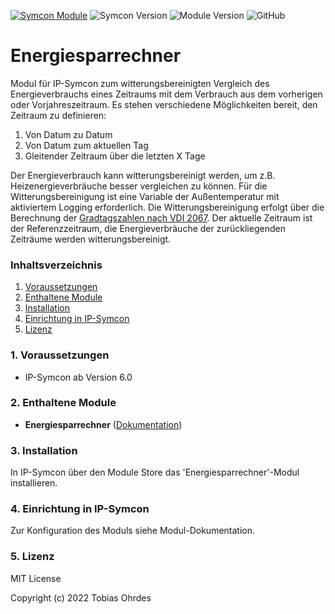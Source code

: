 [![Symcon Module](https://img.shields.io/badge/Symcon-PHPModul-blue.svg)](https://www.symcon.de/service/dokumentation/entwicklerbereich/sdk-tools/sdk-php/)
![Symcon Version](https://img.shields.io/badge/dynamic/json?color=blue&label=Symcon%20Version&prefix=%3E%3D&query=compatibility.version&url=https%3A%2F%2Fraw.githubusercontent.com%2Froastedelectrons%2FEnergiesparrechner%2Fmain%2Flibrary.json)
![Module Version](https://img.shields.io/badge/dynamic/json?color=green&label=Module%20Version&query=version&url=https%3A%2F%2Fraw.githubusercontent.com%2Froastedelectrons%2FEnergiesparrechner%2Fmain%2Flibrary.json)
![GitHub](https://img.shields.io/github/license/roastedelectrons/Energiesparrechner)

# Energiesparrechner
Modul für IP-Symcon zum witterungsbereinigten Vergleich des Energieverbrauchs eines Zeitraums mit dem Verbrauch aus dem vorherigen oder Vorjahreszeitraum. Es stehen verschiedene Möglichkeiten bereit, den Zeitraum zu definieren:
 1. Von Datum zu Datum
 2. Von Datum zum aktuellen Tag
 3. Gleitender Zeitraum über die letzten X Tage 

Der Energieverbrauch kann witterungsbereinigt werden, um z.B. Heizenergieverbräuche besser vergleichen zu können. Für die Witterungsbereinigung ist eine Variable der Außentemperatur mit aktiviertem Logging erforderlich. Die Witterungsbereinigung erfolgt über die Berechnung der [Gradtagszahlen nach VDI 2067](https://de.wikipedia.org/wiki/Gradtagzahl). Der aktuelle Zeitraum ist der Referenzzeitraum, die Energieverbräuche der zurückliegenden Zeiträume werden witterungsbereinigt.


### Inhaltsverzeichnis

1. [Voraussetzungen](#1-voraussetzungen)
2. [Enthaltene Module](#2-enthaltene-module)
3. [Installation](#3-software-installation)
4. [Einrichtung in IP-Symcon](#4-einrichtung-in-ip-symcon)
5. [Lizenz](#5-lizenz)

### 1. Voraussetzungen

- IP-Symcon ab Version 6.0

### 2. Enthaltene Module

- __Energiesparrechner__ ([Dokumentation](Energiesparrechner))  


### 3. Installation

In IP-Symcon über den Module Store das 'Energiesparrechner'-Modul installieren.

### 4. Einrichtung in IP-Symcon

Zur Konfiguration des Moduls siehe Modul-Dokumentation.

### 5. Lizenz
MIT License

Copyright (c) 2022 Tobias Ohrdes